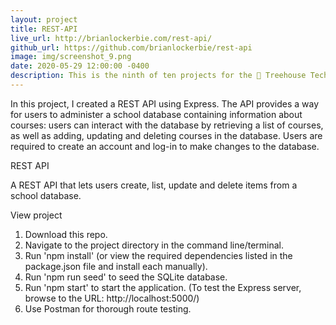 ```yaml
---
layout: project
title: REST-API
live_url: http://brianlockerbie.com/rest-api/
github_url: https://github.com/brianlockerbie/rest-api
image: img/screenshot_9.png
date: 2020-05-29 12:00:00 -0400
description: This is the ninth of ten projects for the 🏡 Treehouse TechDegree Full Stack JavaScript. 
---
```

In this project, I created a REST API using Express. The API provides a way for users to administer a school database containing information about courses: users can interact with the database by retrieving a list of courses, as well as adding, updating and deleting courses in the database. Users are required to create an account and log-in to make changes to the database.

REST API

A REST API that lets users create, list, update and delete items from a school database.

View project

1. Download this repo.
2. Navigate to the project directory in the command line/terminal.
3. Run 'npm install' (or view the required dependencies listed in the package.json file and install each manually).
4. Run 'npm run seed' to seed the SQLite database.
5. Run 'npm start' to start the application. (To test the Express server, browse to the URL: http://localhost:5000/)
6. Use Postman for thorough route testing.